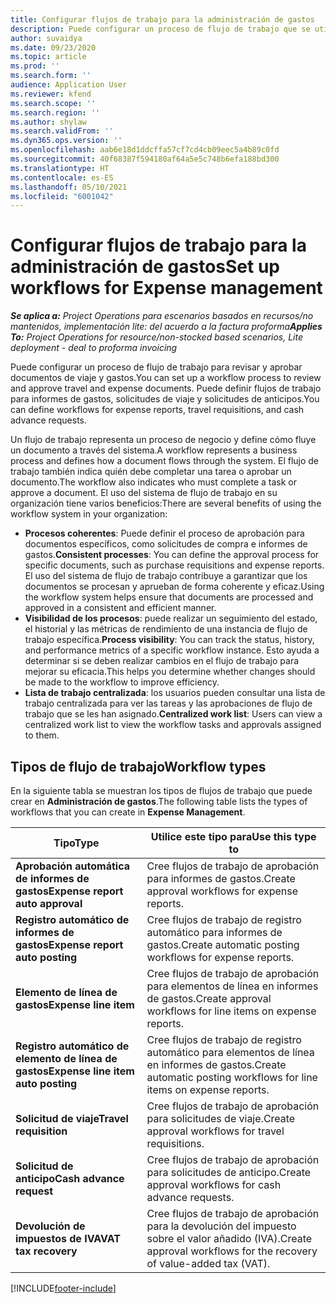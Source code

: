 ```yaml
---
title: Configurar flujos de trabajo para la administración de gastos
description: Puede configurar un proceso de flujo de trabajo que se utiliza para revisar y aprobar documentos de viaje y gastos.
author: suvaidya
ms.date: 09/23/2020
ms.topic: article
ms.prod: ''
ms.search.form: ''
audience: Application User
ms.reviewer: kfend
ms.search.scope: ''
ms.search.region: ''
ms.author: shylaw
ms.search.validFrom: ''
ms.dyn365.ops.version: ''
ms.openlocfilehash: aab6e18d1ddcffa57cf7cd4cb09eec5a4b89c0fd
ms.sourcegitcommit: 40f68387f594180af64a5e5c748b6efa188bd300
ms.translationtype: HT
ms.contentlocale: es-ES
ms.lasthandoff: 05/10/2021
ms.locfileid: "6001042"
---
```

# <a name="set-up-workflows-for-expense-management"></a><span data-ttu-id="58ab2-103">Configurar flujos de trabajo para la administración de gastos</span><span class="sxs-lookup"><span data-stu-id="58ab2-103">Set up workflows for Expense management</span></span>

<span data-ttu-id="58ab2-104">_**Se aplica a:** Project Operations para escenarios basados en recursos/no mantenidos, implementación lite: del acuerdo a la factura proforma_</span><span class="sxs-lookup"><span data-stu-id="58ab2-104">_**Applies To:** Project Operations for resource/non-stocked based scenarios, Lite deployment - deal to proforma invoicing_</span></span>

<span data-ttu-id="58ab2-105">Puede configurar un proceso de flujo de trabajo para revisar y aprobar documentos de viaje y gastos.</span><span class="sxs-lookup"><span data-stu-id="58ab2-105">You can set up a workflow process to review and approve travel and expense documents.</span></span> <span data-ttu-id="58ab2-106">Puede definir flujos de trabajo para informes de gastos, solicitudes de viaje y solicitudes de anticipos.</span><span class="sxs-lookup"><span data-stu-id="58ab2-106">You can define workflows for expense reports, travel requisitions, and cash advance requests.</span></span>

<span data-ttu-id="58ab2-107">Un flujo de trabajo representa un proceso de negocio y define cómo fluye un documento a través del sistema.</span><span class="sxs-lookup"><span data-stu-id="58ab2-107">A workflow represents a business process and defines how a document flows through the system.</span></span> <span data-ttu-id="58ab2-108">El flujo de trabajo también indica quién debe completar una tarea o aprobar un documento.</span><span class="sxs-lookup"><span data-stu-id="58ab2-108">The workflow also indicates who must complete a task or approve a document.</span></span> <span data-ttu-id="58ab2-109">El uso del sistema de flujo de trabajo en su organización tiene varios beneficios:</span><span class="sxs-lookup"><span data-stu-id="58ab2-109">There are several benefits of using the workflow system in your organization:</span></span>

- <span data-ttu-id="58ab2-110">**Procesos coherentes**: Puede definir el proceso de aprobación para documentos específicos, como solicitudes de compra e informes de gastos.</span><span class="sxs-lookup"><span data-stu-id="58ab2-110">**Consistent processes**: You can define the approval process for specific documents, such as purchase requisitions and expense reports.</span></span> <span data-ttu-id="58ab2-111">El uso del sistema de flujo de trabajo contribuye a garantizar que los documentos se procesan y aprueban de forma coherente y eficaz.</span><span class="sxs-lookup"><span data-stu-id="58ab2-111">Using the workflow system helps ensure that documents are processed and approved in a consistent and efficient manner.</span></span>
- <span data-ttu-id="58ab2-112">**Visibilidad de los procesos**: puede realizar un seguimiento del estado, el historial y las métricas de rendimiento de una instancia de flujo de trabajo específica.</span><span class="sxs-lookup"><span data-stu-id="58ab2-112">**Process visibility**: You can track the status, history, and performance metrics of a specific workflow instance.</span></span> <span data-ttu-id="58ab2-113">Esto ayuda a determinar si se deben realizar cambios en el flujo de trabajo para mejorar su eficacia.</span><span class="sxs-lookup"><span data-stu-id="58ab2-113">This helps you determine whether changes should be made to the workflow to improve efficiency.</span></span>
- <span data-ttu-id="58ab2-114">**Lista de trabajo centralizada**: los usuarios pueden consultar una lista de trabajo centralizada para ver las tareas y las aprobaciones de flujo de trabajo que se les han asignado.</span><span class="sxs-lookup"><span data-stu-id="58ab2-114">**Centralized work list**: Users can view a centralized work list to view the workflow tasks and approvals assigned to them.</span></span> 

## <a name="workflow-types"></a><span data-ttu-id="58ab2-115">Tipos de flujo de trabajo</span><span class="sxs-lookup"><span data-stu-id="58ab2-115">Workflow types</span></span>

<span data-ttu-id="58ab2-116">En la siguiente tabla se muestran los tipos de flujos de trabajo que puede crear en **Administración de gastos**.</span><span class="sxs-lookup"><span data-stu-id="58ab2-116">The following table lists the types of workflows that you can create in **Expense Management**.</span></span>


|              <span data-ttu-id="58ab2-117"><strong>Tipo</strong></span><span class="sxs-lookup"><span data-stu-id="58ab2-117"><strong>Type</strong></span></span>              |                   <span data-ttu-id="58ab2-118"><strong>Utilice este tipo para</strong></span><span class="sxs-lookup"><span data-stu-id="58ab2-118"><strong>Use this type to</strong></span></span>                   |
|-------------------------------------------------|-----------------------------------------------------------------------|
|   <span data-ttu-id="58ab2-119"><strong>Aprobación automática de informes de gastos</strong></span><span class="sxs-lookup"><span data-stu-id="58ab2-119"><strong>Expense report auto approval</strong></span></span> |            <span data-ttu-id="58ab2-120">Cree flujos de trabajo de aprobación para informes de gastos.</span><span class="sxs-lookup"><span data-stu-id="58ab2-120">Create approval workflows for expense reports.</span></span>             |
|  <span data-ttu-id="58ab2-121"><strong>Registro automático de informes de gastos</strong></span><span class="sxs-lookup"><span data-stu-id="58ab2-121"><strong>Expense report auto posting</strong></span></span>   |        <span data-ttu-id="58ab2-122">Cree flujos de trabajo de registro automático para informes de gastos.</span><span class="sxs-lookup"><span data-stu-id="58ab2-122">Create automatic posting workflows for expense reports.</span></span>        |
|       <span data-ttu-id="58ab2-123"><strong>Elemento de línea de gastos</strong></span><span class="sxs-lookup"><span data-stu-id="58ab2-123"><strong>Expense line item</strong></span></span>        |     <span data-ttu-id="58ab2-124">Cree flujos de trabajo de aprobación para elementos de línea en informes de gastos.</span><span class="sxs-lookup"><span data-stu-id="58ab2-124">Create approval workflows for line items on expense reports.</span></span>      |
| <span data-ttu-id="58ab2-125"><strong>Registro automático de elemento de línea de gastos</strong></span><span class="sxs-lookup"><span data-stu-id="58ab2-125"><strong>Expense line item auto posting</strong></span></span> | <span data-ttu-id="58ab2-126">Cree flujos de trabajo de registro automático para elementos de línea en informes de gastos.</span><span class="sxs-lookup"><span data-stu-id="58ab2-126">Create automatic posting workflows for line items on expense reports.</span></span> |
|       <span data-ttu-id="58ab2-127"><strong>Solicitud de viaje</strong></span><span class="sxs-lookup"><span data-stu-id="58ab2-127"><strong>Travel requisition</strong></span></span>       |          <span data-ttu-id="58ab2-128">Cree flujos de trabajo de aprobación para solicitudes de viaje.</span><span class="sxs-lookup"><span data-stu-id="58ab2-128">Create approval workflows for travel requisitions.</span></span>           |
|      <span data-ttu-id="58ab2-129"><strong>Solicitud de anticipo</strong></span><span class="sxs-lookup"><span data-stu-id="58ab2-129"><strong>Cash advance request</strong></span></span>      |         <span data-ttu-id="58ab2-130">Cree flujos de trabajo de aprobación para solicitudes de anticipo.</span><span class="sxs-lookup"><span data-stu-id="58ab2-130">Create approval workflows for cash advance requests.</span></span>          |
|        <span data-ttu-id="58ab2-131"><strong>Devolución de impuestos de IVA</strong></span><span class="sxs-lookup"><span data-stu-id="58ab2-131"><strong>VAT tax recovery</strong></span></span>        | <span data-ttu-id="58ab2-132">Cree flujos de trabajo de aprobación para la devolución del impuesto sobre el valor añadido (IVA).</span><span class="sxs-lookup"><span data-stu-id="58ab2-132">Create approval workflows for the recovery of value-added tax (VAT).</span></span>  |


[!INCLUDE[footer-include](../includes/footer-banner.md)]